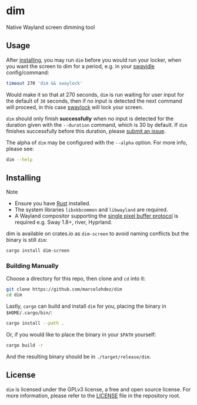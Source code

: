 # dim

Native Wayland screen dimming tool

## Usage

After [installing], you may run `dim` before you would run your locker, when
you want the screen to dim for a period, e.g. in your [swayidle] config/command:

```bash
timeout 270 'dim && swaylock'
```

Would make it so that at 270 seconds, `dim` is run waiting for user input
for the default of `30` seconds, then if no input is detected the next
command will proceed, in this case [swaylock] will lock your screen.

`dim` should only finish **successfully** when no input is detected for the
duration given with the `--duration` command, which is 30 by default. If
`dim` finishes successfully before this duration, please [submit an issue].

The alpha of `dim` may be configured with the `--alpha` option. For more info,
please see:

```bash
dim --help
```

## Installing

> [!NOTE]
>
> - Ensure you have [Rust] installed.
> - The system libraries `libxkbcommon` and `libwayland` are required.
> - A Wayland compositor supporting the [single pixel buffer protocol] is
>   required e.g. Sway 1.8+, river, Hyprland.

dim is available on crates.io as `dim-screen` to avoid naming conflicts but
the binary is still `dim`:

```bash
cargo install dim-screen
```

### Building Manually

Choose a directory for this repo, then clone and `cd` into it:

```bash
git clone https://github.com/marcelohdez/dim
cd dim
```

Lastly, `cargo` can build and install `dim` for you, placing the binary in
`$HOME/.cargo/bin/`:

```bash
cargo install --path .
```

Or, if you would like to place the binary in your `$PATH` yourself:

```bash
cargo build -r
```

And the resulting binary should be in `./target/release/dim`.

## License

`dim` is licensed under the GPLv3 license, a free and open source license. For
more information, please refer to the [LICENSE] file in the repository root.

[installing]: https://github.com/marcelohdez/dim/#installing
[swayidle]: https://github.com/swaywm/swayidle
[swaylock]: https://github.com/swaywm/swaylock
[submit an issue]: https://github.com/marcelohdez/dim/issues
[Rust]: https://www.rust-lang.org/
[single pixel buffer protocol]: https://wayland.app/protocols/single-pixel-buffer-v1
[LICENSE]: https://github.com/marcelohdez/dim/blob/master/LICENSE
